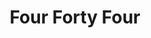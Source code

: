 ---
description: "Creatively crafted four fictional campaigns for four diverse brands, showcasing informed creative direction in four unique industries."
layout: "four-forty-four"
resources:
  - src: "assets/allstar-1.jpg"
    title: "Poster design for Allstar ad"
  - src: "assets/allstar-2.jpg"
    title: "Mockup for poster design for Allstar ad"
  - src: "assets/allstar-3.png"
    title: "Fake Instagram post 1 by @allstar"
  - src: "assets/allstar-4.png"
    title: "Fake Instagram post 2 by @allstar"
  - src: "assets/cover.jpg"
    title: "Cover for Four Forty Four"
  - src: "assets/durex-1.jpg"
    title: "Poster design 1 for Durex ad"
  - src: "assets/durex-2.jpg"
    title: "Mockup for poster design 1 for Durex ad"
  - src: "assets/durex-3.jpg"
    title: "Poster design 2 for Durex ad"
  - src: "assets/durex-4.jpg"
    title: "Mockup for poster design 2 for Durex ad"
  - src: "assets/hamilton-1.gif"
    title: "Animated ad design for Hamilton Beach"
  - src: "assets/hamilton-2.jpg"
    title: "Mockup for for Hamilton Beach"
  - src: "assets/hershey's-1.png"
    title: "Fake Instagram post 1 by @hershye's"
  - src: "assets/hershey's-2.png"
    title: "Fake Instagram post 2 by @hershye's"
title: "Four Forty Four"
weight: 6
---